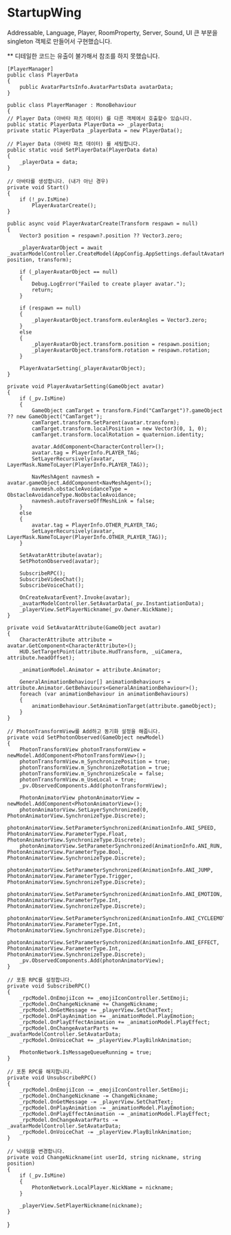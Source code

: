 # StartupWing

Addressable, Language, Player, RoomProperty, Server, Sound, UI
큰 부분을 singleton 객체로 만들어서 구현했습니다.

** 디테일한 코드는 유출이 불가해서 참조를 하지 못했습니다.

    [PlayerManager]
    public class PlayerData
    {
        public AvatarPartsInfo.AvatarPartsData avatarData;
    }

    public class PlayerManager : MonoBehaviour
    {
    // Player Data (아바타 파츠 데이터) 를 다른 객체에서 호출할수 있습니다.
    public static PlayerData PlayerData => _playerData;
    private static PlayerData _playerData = new PlayerData();

    // Player Data (아바타 파츠 데이터) 를 세팅합니다.
    public static void SetPlayerData(PlayerData data)
    {
        _playerData = data;
    }

    // 아바타를 생성합니다. (내가 아닌 경우)
    private void Start()
    {
        if (!_pv.IsMine)
            PlayerAvatarCreate();
    }

    public async void PlayerAvatarCreate(Transform respawn = null)
    {
        Vector3 position = respawn?.position ?? Vector3.zero;

        _playerAvatarObject = await _avatarModelController.CreateModel(AppConfig.AppSettings.defaultAvatarKey, position, transform);

        if (_playerAvatarObject == null)
        {
            Debug.LogError("Failed to create player avatar.");
            return;
        }

        if (respawn == null)
        {
            _playerAvatarObject.transform.eulerAngles = Vector3.zero;
        }
        else
        {
            _playerAvatarObject.transform.position = respawn.position;
            _playerAvatarObject.transform.rotation = respawn.rotation;
        }

        PlayerAvatarSetting(_playerAvatarObject);
    }

    private void PlayerAvatarSetting(GameObject avatar)
    {
        if (_pv.IsMine)
        {
            GameObject camTarget = transform.Find("CamTarget")?.gameObject ?? new GameObject("CamTarget");
            camTarget.transform.SetParent(avatar.transform);
            camTarget.transform.localPosition = new Vector3(0, 1, 0);
            camTarget.transform.localRotation = quaternion.identity;

            avatar.AddComponent<CharacterController>();
            avatar.tag = PlayerInfo.PLAYER_TAG;
            SetLayerRecursively(avatar, LayerMask.NameToLayer(PlayerInfo.PLAYER_TAG));

            NavMeshAgent navmesh = avatar.gameObject.AddComponent<NavMeshAgent>();
            navmesh.obstacleAvoidanceType = ObstacleAvoidanceType.NoObstacleAvoidance;
            navmesh.autoTraverseOffMeshLink = false;
        }
        else
        {
            avatar.tag = PlayerInfo.OTHER_PLAYER_TAG;
            SetLayerRecursively(avatar, LayerMask.NameToLayer(PlayerInfo.OTHER_PLAYER_TAG));
        }

        SetAvatarAttribute(avatar);
        SetPhotonObserved(avatar);

        SubscribeRPC();
        SubscribeVideoChat();
        SubscribeVoiceChat();

        OnCreateAvatarEvent?.Invoke(avatar);
        _avatarModelController.SetAvatarData(_pv.InstantiationData);
        _playerView.SetPlayerNickname(_pv.Owner.NickName);
    }

    private void SetAvatarAttribute(GameObject avatar)
    {
        CharacterAttribute attribute = avatar.GetComponent<CharacterAttribute>();
        HUD.SetTargetPoint(attribute.HudTransform, _uiCamera, attribute.headOffset);

        _animationModel.Animator = attribute.Animator;

        GeneralAnimationBehaviour[] animationBehaviours = attribute.Animator.GetBehaviours<GeneralAnimationBehaviour>();
        foreach (var animationBehaviour in animationBehaviours)
        {
            animationBehaviour.SetAnimationTarget(attribute.gameObject);
        }
    }

    // PhotonTransformView를 Add하고 동기화 설정을 해줍니다.
    private void SetPhotonObserved(GameObject newModel)
    {
        PhotonTransformView photonTransformView = newModel.AddComponent<PhotonTransformView>();
        photonTransformView.m_SynchronizePosition = true;
        photonTransformView.m_SynchronizeRotation = true;
        photonTransformView.m_SynchronizeScale = false;
        photonTransformView.m_UseLocal = true;
        _pv.ObservedComponents.Add(photonTransformView);

        PhotonAnimatorView photonAnimatorView = newModel.AddComponent<PhotonAnimatorView>();
        photonAnimatorView.SetLayerSynchronized(0, PhotonAnimatorView.SynchronizeType.Discrete);
        photonAnimatorView.SetParameterSynchronized(AnimationInfo.ANI_SPEED, PhotonAnimatorView.ParameterType.Float, PhotonAnimatorView.SynchronizeType.Discrete);
        photonAnimatorView.SetParameterSynchronized(AnimationInfo.ANI_RUN, PhotonAnimatorView.ParameterType.Bool, PhotonAnimatorView.SynchronizeType.Discrete);
        photonAnimatorView.SetParameterSynchronized(AnimationInfo.ANI_JUMP, PhotonAnimatorView.ParameterType.Trigger, PhotonAnimatorView.SynchronizeType.Discrete);
        photonAnimatorView.SetParameterSynchronized(AnimationInfo.ANI_EMOTION, PhotonAnimatorView.ParameterType.Int, PhotonAnimatorView.SynchronizeType.Discrete);
        photonAnimatorView.SetParameterSynchronized(AnimationInfo.ANI_CYCLEEMOTION, PhotonAnimatorView.ParameterType.Int, PhotonAnimatorView.SynchronizeType.Discrete);
        photonAnimatorView.SetParameterSynchronized(AnimationInfo.ANI_EFFECT, PhotonAnimatorView.ParameterType.Int, PhotonAnimatorView.SynchronizeType.Discrete);
        _pv.ObservedComponents.Add(photonAnimatorView);
    }

    // 포톤 RPC를 설정합니다.
    private void SubscribeRPC()
    {
        _rpcModel.OnEmojiIcon += _emojiIconController.SetEmoji;
        _rpcModel.OnChangeNickname += ChangeNickname;
        _rpcModel.OnGetMessage += _playerView.SetChatText;
        _rpcModel.OnPlayAnimation += _animationModel.PlayEmotion;
        _rpcModel.OnPlayEffectAnimation += _animationModel.PlayEffect;
        _rpcModel.OnChangeAvatarParts += _avatarModelController.SetAvatarData;
        _rpcModel.OnVoiceChat += _playerView.PlayBilnkAnimation;

        PhotonNetwork.IsMessageQueueRunning = true;
    }

    // 포톤 RPC를 해지합니다.
    private void UnsubscribeRPC()
    {
        _rpcModel.OnEmojiIcon -= _emojiIconController.SetEmoji;
        _rpcModel.OnChangeNickname -= ChangeNickname;
        _rpcModel.OnGetMessage -= _playerView.SetChatText;
        _rpcModel.OnPlayAnimation -= _animationModel.PlayEmotion;
        _rpcModel.OnPlayEffectAnimation -= _animationModel.PlayEffect;
        _rpcModel.OnChangeAvatarParts -= _avatarModelController.SetAvatarData;
        _rpcModel.OnVoiceChat -= _playerView.PlayBilnkAnimation;
    }

    // 닉네임을 변경합니다.
    private void ChangeNickname(int userId, string nickname, string position)
    {
        if (_pv.IsMine)
        {
            PhotonNetwork.LocalPlayer.NickName = nickname;
        }

        _playerView.SetPlayerNickname(nickname);
    }
}
